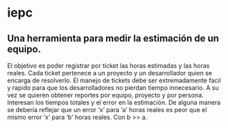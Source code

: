 iepc
====

Una herramienta para medir la estimación de un equipo.
------------------------------------------------------

El objetivo es poder registrar por ticket las horas estimadas y las horas reales.
Cada ticket pertenece a un proyecto y un desarrollador quien se encarga de resolverlo.
El manejo de tickets debe ser extremadamente facil y rapido para que los desarrolladores no pierdan tiempo innecesario.
A su vez se quieren obtener reportes por equipo, proyecto y por persona.
Interesan los tiempos totales y el error en la estimación.
De alguna manera se debería reflejar que un error ‘x’ para ‘a’ horas reales es peor que
el mismo error ‘x’ para ‘b’ horas reales. Con b >> a.

